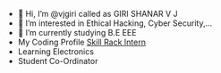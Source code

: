 - 👋 Hi, I’m @vjgiri called as GIRI SHANAR V J
- 👀 I’m interested in Ethical Hacking, Cyber Security,... 
- 🌱 I’m currently studying B.E EEE
- My Coding Profile <a href="http://www.skillrack.com/profile/376570/vjgiri">Skill Rack Intern</a>
- Learning Electronics
- Student Co-Ordinator
<!---
vjgiri/vjgiri is a ✨ special ✨ repository because its `README.md` (this file) appears on your GitHub profile.
You can click the Preview link to take a look at your changes.
--->


